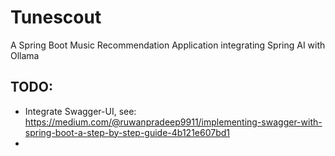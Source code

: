 # Tunescout
A Spring Boot Music Recommendation Application integrating Spring AI with Ollama

## TODO:
- Integrate Swagger-UI, see: https://medium.com/@ruwanpradeep9911/implementing-swagger-with-spring-boot-a-step-by-step-guide-4b121e607bd1
- 